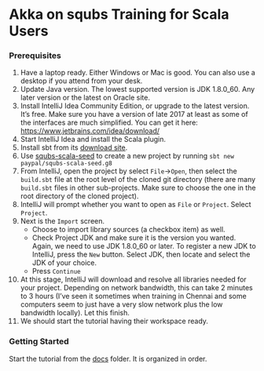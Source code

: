 # Akka on squbs Training for Scala Users

### Prerequisites

1. Have a laptop ready. Either Windows or Mac is good. You can also use a desktop if you attend from your desk.
2. Update Java version. The lowest supported version is JDK 1.8.0_60. Any later version or the latest on Oracle site.
3. Install IntelliJ Idea Community Edition, or upgrade to the latest version. It’s free. Make sure you have a version of late 2017 at least as some of the interfaces are much simplified. You can get it here: https://www.jetbrains.com/idea/download/
4. Start IntelliJ Idea and install the Scala plugin.
5. Install sbt from its [download site](https://www.scala-sbt.org/download.html).
6. Use [squbs-scala-seed](https://github.com/paypal/squbs-scala-seed.g8) to create a new project by running `sbt new paypal/squbs-scala-seed.g8`
7. From IntelliJ, open the project by select `File`->`Open`, then select the `build.sbt` file at the root level of the cloned git directory (there are many `build.sbt` files in other sub-projects. Make sure to choose the one in the root directory of the cloned project).
8. IntelliJ will prompt whether you want to open as `File` or `Project`. Select `Project`.
9. Next is the `Import` screen.
   *  Choose to import library sources (a checkbox item) as well.
   *  Check Project JDK and make sure it is the version you wanted. Again, we need to use JDK 1.8.0_60 or later. To register a new JDK to IntelliJ, press the `New` button. Select JDK, then locate and select the JDK of your choice.
   *  Press `Continue`
10. At this stage, IntelliJ will download and resolve all libraries needed for your project. Depending on network bandwidth, this can take 2 minutes to 3 hours (I’ve seen it sometimes when training in Chennai and some computers seem to just have a very slow network plus the low bandwidth locally). Let this finish.
11. We should start the tutorial having their workspace ready.

### Getting Started

Start the tutorial from the [docs](docs) folder. It is organized in order.
